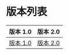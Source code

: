 # 版本列表

| 版本 1.0 | 版本 2.0 |
| :--- | :--- |
| [版本 1.0](v1.0/1.0-kuai-su-dao-hang.md) | [版本 2.0](v2.0/zan-wei-shang-xian.md) |




